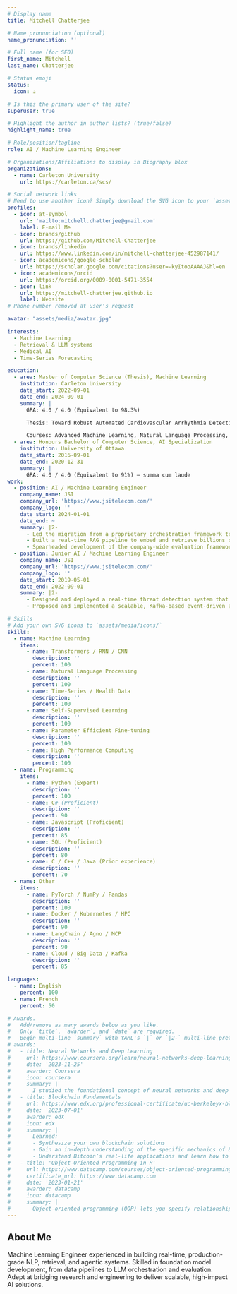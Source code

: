 ```yaml
---
# Display name
title: Mitchell Chatterjee

# Name pronunciation (optional)
name_pronunciation: ''

# Full name (for SEO)
first_name: Mitchell
last_name: Chatterjee

# Status emoji
status:
  icon: ☕️

# Is this the primary user of the site?
superuser: true

# Highlight the author in author lists? (true/false)
highlight_name: true

# Role/position/tagline
role: AI / Machine Learning Engineer

# Organizations/Affiliations to display in Biography blox
organizations:
  - name: Carleton University
    url: https://carleton.ca/scs/

# Social network links
# Need to use another icon? Simply download the SVG icon to your `assets/media/icons/` folder.
profiles:
  - icon: at-symbol
    url: 'mailto:mitchell.chatterjee@gmail.com'
    label: E-mail Me
  - icon: brands/github
    url: https://github.com/Mitchell-Chatterjee
  - icon: brands/linkedin
    url: https://www.linkedin.com/in/mitchell-chatterjee-452987141/
  - icon: academicons/google-scholar
    url: https://scholar.google.com/citations?user=-kyItooAAAAJ&hl=en
  - icon: academicons/orcid
    url: https://orcid.org/0009-0001-5471-3554
  - icon: link
    url: https://mitchell-chatterjee.github.io
    label: Website
# Phone number removed at user's request

avatar: "assets/media/avatar.jpg"

interests:
  - Machine Learning
  - Retrieval & LLM systems
  - Medical AI
  - Time-Series Forecasting

education:
  - area: Master of Computer Science (Thesis), Machine Learning
    institution: Carleton University
    date_start: 2022-09-01
    date_end: 2024-09-01
    summary: |
      GPA: 4.0 / 4.0 (Equivalent to 98.3%)

      Thesis: Toward Robust Automated Cardiovascular Arrhythmia Detection using Self-supervised Learning and 1D Vision Transformers.

      Courses: Advanced Machine Learning, Natural Language Processing, Deep/Reinforcement Learning
  - area: Honours Bachelor of Computer Science, AI Specialization
    institution: University of Ottawa
    date_start: 2016-09-01
    date_end: 2020-12-31
    summary: |
      GPA: 4.0 / 4.0 (Equivalent to 91%) — summa cum laude
work:
  - position: AI / Machine Learning Engineer
    company_name: JSI
    company_url: 'https://www.jsitelecom.com/'
    company_logo: ''
    date_start: 2024-01-01
    date_end: ~
    summary: |2-
      - Led the migration from a proprietary orchestration framework to Agno/LangChain, enabling a modular, LLM-based agentic retrieval and summarization system integrated with MCP; deployed on-premises across customer sites with 100+ GPUs.
      - Built a real-time RAG pipeline to embed and retrieve billions of multimodal records (audio, text, image), significantly improving search latency and contextual relevance.
      - Spearheaded development of the company-wide evaluation framework, leveraging DeepEval and A/B testing to rigorously measure KPIs, including relevance, latency, and interaction quality — enabling continuous feature improvement.
  - position: Junior AI / Machine Learning Engineer
    company_name: JSI
    company_url: 'https://www.jsitelecom.com/'
    company_logo: ''
    date_start: 2019-05-01
    date_end: 2022-09-01
    summary: |2-
      - Designed and deployed a real-time threat detection system that scanned high-volume multimodal data streams — including audio, text, images, and video — to detect and alert on high-risk activity using anomaly detection and proprietary ML models.
      - Proposed and implemented a scalable, Kafka-based event-driven architecture for time-sensitive alerting workflows, reducing end-to-end notification latency by 33%.

# Skills
# Add your own SVG icons to `assets/media/icons/`
skills:
  - name: Machine Learning
    items:
      - name: Transformers / RNN / CNN
        description: ''
        percent: 100
      - name: Natural Language Processing
        description: ''
        percent: 100
      - name: Time-Series / Health Data
        description: ''
        percent: 100
      - name: Self-Supervised Learning
        description: ''
        percent: 100
      - name: Parameter Efficient Fine-tuning
        description: ''
        percent: 100
      - name: High Performance Computing
        description: ''
        percent: 100
  - name: Programming
    items:
      - name: Python (Expert)
        description: ''
        percent: 100
      - name: C# (Proficient)
        description: ''
        percent: 90
      - name: Javascript (Proficient)
        description: ''
        percent: 85
      - name: SQL (Proficient)
        description: ''
        percent: 80
      - name: C / C++ / Java (Prior experience)
        description: ''
        percent: 70
  - name: Other
    items:
      - name: PyTorch / NumPy / Pandas
        description: ''
        percent: 100
      - name: Docker / Kubernetes / HPC
        description: ''
        percent: 90
      - name: LangChain / Agno / MCP
        description: ''
        percent: 90
      - name: Cloud / Big Data / Kafka
        description: ''
        percent: 85

languages:
  - name: English
    percent: 100
  - name: French
    percent: 50

# Awards.
#   Add/remove as many awards below as you like.
#   Only `title`, `awarder`, and `date` are required.
#   Begin multi-line `summary` with YAML's `|` or `|2-` multi-line prefix and indent 2 spaces below.
# awards:
#   - title: Neural Networks and Deep Learning
#     url: https://www.coursera.org/learn/neural-networks-deep-learning
#     date: '2023-11-25'
#     awarder: Coursera
#     icon: coursera
#     summary: |
#       I studied the foundational concept of neural networks and deep learning. By the end, I was familiar with the significant technological trends driving the rise of deep learning; build, train, and apply fully connected deep neural networks; implement efficient (vectorized) neural networks; identify key parameters in a neural network’s architecture; and apply deep learning to your own applications.
#   - title: Blockchain Fundamentals
#     url: https://www.edx.org/professional-certificate/uc-berkeleyx-blockchain-fundamentals
#     date: '2023-07-01'
#     awarder: edX
#     icon: edx
#     summary: |
#       Learned:
#       - Synthesize your own blockchain solutions
#       - Gain an in-depth understanding of the specific mechanics of Bitcoin
#       - Understand Bitcoin’s real-life applications and learn how to attack and destroy Bitcoin, Ethereum, smart contracts and Dapps, and alternatives to Bitcoin’s Proof-of-Work consensus algorithm
#   - title: 'Object-Oriented Programming in R'
#     url: https://www.datacamp.com/courses/object-oriented-programming-with-s3-and-r6-in-r
#     certificate_url: https://www.datacamp.com
#     date: '2023-01-21'
#     awarder: datacamp
#     icon: datacamp
#     summary: |
#       Object-oriented programming (OOP) lets you specify relationships between functions and the objects that they can act on, helping you manage complexity in your code. This is an intermediate level course, providing an introduction to OOP, using the S3 and R6 systems. S3 is a great day-to-day R programming tool that simplifies some of the functions that you write. R6 is especially useful for industry-specific analyses, working with web APIs, and building GUIs.
---
```


## About Me

Machine Learning Engineer experienced in building real-time, production-grade NLP, retrieval, and agentic systems. Skilled in foundation model development, from data pipelines to LLM orchestration and evaluation. Adept at bridging research and engineering to deliver scalable, high-impact AI solutions.
